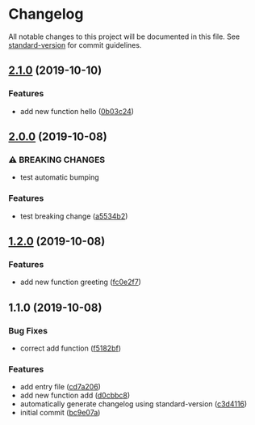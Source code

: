 # Changelog

All notable changes to this project will be documented in this file. See [standard-version](https://github.com/conventional-changelog/standard-version) for commit guidelines.

## [2.1.0](https://github.com/dpyzo0o/test-commit-message/compare/v2.0.0...v2.1.0) (2019-10-10)


### Features

* add new function hello ([0b03c24](https://github.com/dpyzo0o/test-commit-message/commit/0b03c24))

## [2.0.0](https://github.com/dpyzo0o/test-commit-message/compare/v1.2.0...v2.0.0) (2019-10-08)


### ⚠ BREAKING CHANGES

* test automatic bumping

### Features

* test breaking change ([a5534b2](https://github.com/dpyzo0o/test-commit-message/commit/a5534b2))

## [1.2.0](https://github.com/dpyzo0o/test-commit-message/compare/v1.1.0...v1.2.0) (2019-10-08)


### Features

* add new function greeting ([fc0e2f7](https://github.com/dpyzo0o/test-commit-message/commit/fc0e2f7))

## 1.1.0 (2019-10-08)


### Bug Fixes

* correct add function ([f5182bf](https://github.com/dpyzo0o/test-commit-message/commit/f5182bf))


### Features

* add entry file ([cd7a206](https://github.com/dpyzo0o/test-commit-message/commit/cd7a206))
* add new function add ([d0cbbc8](https://github.com/dpyzo0o/test-commit-message/commit/d0cbbc8))
* automatically generate changelog using standard-version ([c3d4116](https://github.com/dpyzo0o/test-commit-message/commit/c3d4116))
* initial commit ([bc9e07a](https://github.com/dpyzo0o/test-commit-message/commit/bc9e07a))
